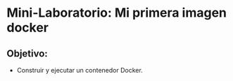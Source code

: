 # Mini-Laboratorio: Mi primera imagen docker

## Objetivo:

* Construir y ejecutar un contenedor Docker.